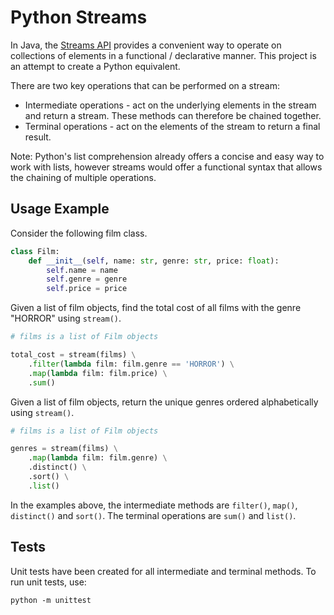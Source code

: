 # Python Streams

In Java, the [Streams API](https://docs.oracle.com/en/java/javase/17/docs/api/java.base/java/util/stream/Stream.html) provides
a convenient way to operate on collections of elements in a functional / declarative manner. This project is an attempt 
to create a Python equivalent. 

There are two key operations that can be performed on a stream:
- Intermediate operations - act on the underlying elements in the stream and return a stream. These methods can therefore 
be chained together.
- Terminal operations - act on the elements of the stream to return a final result.

Note: Python's list comprehension already offers a concise and easy way to work with lists, however streams would offer a functional syntax that allows the chaining of multiple operations.

## Usage Example
Consider the following film class.
```python
class Film:
    def __init__(self, name: str, genre: str, price: float):
        self.name = name
        self.genre = genre
        self.price = price
```
Given a list of film objects, find the total cost of all films with the genre "HORROR" using `stream()`.
```python
# films is a list of Film objects

total_cost = stream(films) \
    .filter(lambda film: film.genre == 'HORROR') \
    .map(lambda film: film.price) \
    .sum()
```
Given a list of film objects, return the unique genres ordered alphabetically using `stream()`.
```python
# films is a list of Film objects

genres = stream(films) \
    .map(lambda film: film.genre) \
    .distinct() \
    .sort() \
    .list()
```
In the examples above, the intermediate methods are `filter()`, `map()`, `distinct()` and `sort()`. The terminal operations are `sum()` and `list()`.

## Tests
Unit tests have been created for all intermediate and terminal methods. To run unit tests, use:

```commandline
python -m unittest
```